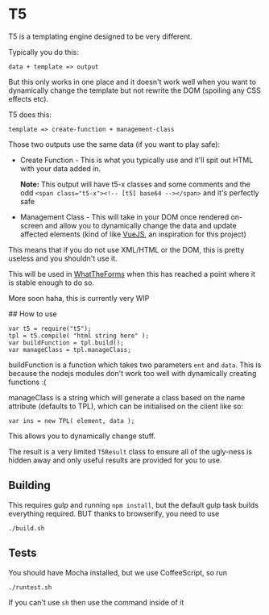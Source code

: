 # T5

T5 is a templating engine designed to be very different.

Typically you do this:

	data + template => output

But this only works in one place and it doesn't work well when you want to dynamically
change the template but not rewrite the DOM (spoiling any CSS effects etc).

T5 does this:

	template => create-function + management-class

Those two outputs use the same data (if you want to play safe):

* Create Function - This is what you typically use and it'll spit out HTML
  with your data added in.

  **Note:** This output will have t5-x classes and some comments and the odd
  `<span class="t5-x"><!-- [t5] base64 --></span>` and it's perfectly safe
* Management Class - This will take in your DOM once rendered on-screen and
  allow you to dynamically change the data and update affected elements (kind
  of like [VueJS](http://vuejs.org), an inspiration for this project)

This means that if you do not use XML/HTML or the DOM, this is pretty useless
and you shouldn't use it.

This will be used in [WhatTheForms](http://github.com/kennydude/whattheforms)
when this has reached a point where it is stable enough to do so.

More soon haha, this is currently very WIP

## How to use

	var t5 = require("t5");
	tpl = t5.compile( "html string here" );
	var buildFunction = tpl.build();
	var manageClass = tpl.manageClass;

buildFunction is a function which takes two parameters `ent` and `data`. This is
because the nodejs modules don't work too well with dynamically creating
functions :(

manageClass is a string which will generate a class based on the name attribute
(defaults to TPL), which can be initialised on the client like so:

	var ins = new TPL( element, data );

This allows you to dynamically change stuff.

The result is a very limited `T5Result` class to ensure all of the ugly-ness is
hidden away and only useful results are provided for you to use.

## Building

This requires gulp and running `npm install`, but the default gulp task
builds everything required. BUT thanks to browserify, you need to use

	./build.sh

## Tests

You should have Mocha installed, but we use CoffeeScript, so run

	./runtest.sh

If you can't use `sh` then use the command inside of it
